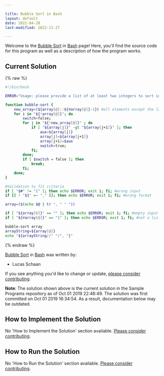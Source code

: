 ```yaml
---

title: Bubble Sort in Bash
layout: default
date: 2022-04-28
last-modified: 2022-11-27

---
```


Welcome to the [Bubble Sort](https://sampleprograms.io/projects/bubble-sort) in [Bash](https://sampleprograms.io/languages/bash) page! Here, you'll find the source code for this program as well as a description of how the program works.

## Current Solution

{% raw %}

```bash
#!/bin/bash

ERROR="Usage: please provide a list of at least two integers to sort in the format \"1, 2, 3, 4, 5\""

function bubble-sort {
	new_array=(${array[@]::${#array[@]}-1}) #all elements except the last one
	for i in "${!array[@]}"; do
		switch=false;
		for j in "${!new_array[@]}" ; do
			if [ "${array[j]}" -gt "${array[j+1]}" ]; then
				aux=${array[j]}
				array[j]=${array[j+1]}
				array[j+1]=$aux
				switch=true;
			fi;
		done;
		if [ $switch = false ]; then 
			break; 
		fi;
	done;
}

#Validation to fit criteria
if [ "$#" != "1" ]; then echo $ERROR; exit 1; fi; #wrong input
if [[ ! "$1" =~ "," ]]; then echo $ERROR; exit 1; fi; #wrong format

array=($(echo $@ | tr ", " " "))

if [ "${array[0]}" == "" ]; then echo $ERROR; exit 1; fi; #empty input
if [ "${#array[@]}" == "1" ]; then echo $ERROR; exit 1; fi; #not a list

bubble-sort array
arrayString=${array[@]}
echo "${arrayString//" "/", "}"
```

{% endraw %}

[Bubble Sort](https://sampleprograms.io/projects/bubble-sort) in [Bash](https://sampleprograms.io/languages/bash) was written by:

- Lucas Schaan

If you see anything you'd like to change or update, [please consider contributing](https://github.com/TheRenegadeCoder/sample-programs).

**Note**: The solution shown above is the current solution in the Sample Programs repository as of Oct 01 2019 22:46:49. The solution was first committed on Oct 01 2019 16:34:54. As a result, documentation below may be outdated.

## How to Implement the Solution

No 'How to Implement the Solution' section available. [Please consider contributing](https://github.com/TheRenegadeCoder/sample-programs-website).

## How to Run the Solution

No 'How to Run the Solution' section available. [Please consider contributing](https://github.com/TheRenegadeCoder/sample-programs-website).